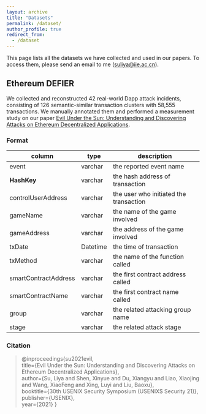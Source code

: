 ```yaml
---
layout: archive
title: "Datasets"
permalink: /dataset/
author_profile: true
redirect_from:
  - /dataset
---
```


This page lists all the datasets we have collected and used in our papers. 
To access them, please send an email to me (suliya@iie.ac.cn).

## Ethereum DEFIER

We collected and reconstructed 42 real-world Dapp attack incidents, consisting of 126 semantic-similar transaction clusters with 58,555 transactions.
We manually annotated them and performed a measurement study on our paper [Evil Under the Sun: Understanding and Discovering Attacks on Ethereum Decentralized Applications](http://academicpages.github.io/files/evil.pdf).


### Format

| column                | type    | description                |
| -------------------- | -------- | -------------------- |
| event              | varchar  | the reported event name   |
| **HashKey**          | varchar  | the hash address of transaction          |
| controlUserAddress   | varchar  | the user who initiated the transaction    |
| gameName             | varchar  | the name of the game involved      |
| gameAddress          | varchar  | the address of the game involved         |
| txDate               | Datetime | the time of transaction             |
| txMethod             | varchar  | the name of the function called     |
| smartContractAddress | varchar  | the first contract address called|
| smartContractName    | varchar  | the first contract name called   |
| group             | varchar  | the related attacking group name    |
| stage             | varchar  | the related attack stage           |

### Citation

> @inproceedings{su2021evil,  
>  title={Evil Under the Sun: Understanding and Discovering Attacks on Ethereum Decentralized Applications},  
>  author={Su, Liya and Shen, Xinyue and Du, Xiangyu and Liao, Xiaojing and Wang, XiaoFeng and Xing, Luyi and Liu, Baoxu},  
>  booktitle={30th USENIX Security Symposium (USENIX$ Security 21)},  
>  publisher={USENIX},  
>  year={2021}
> }


